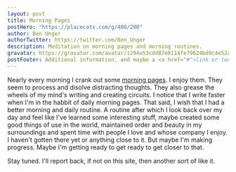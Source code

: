 ```yaml
---
layout: post
title: Morning Pages
postHero: "https://placecats.com/g/400/200"
author: Ben Unger
authorTwitter: https://twitter.com/Ben_Unger
description: Meditation on morning pages and morning routines.
gravatar: https://gravatar.com/avatar/1294e53cdd87e0114fe79624bd9c4e52a8ea65a1be0af89660dfe56ca8787630?s=150
postFooter: Additional information, and maybe a <a href="#">link or two</a>
---
```


Nearly every morning I crank out some [morning pages](https://www.theguardian.com/lifeandstyle/2014/oct/03/morning-pages-change-your-life-oliver-burkeman).  I enjoy them. They seem to process and disolve distracting thoughts.  They also grease the wheels of my mind's writing and creating circuits.  I notice that I write faster when I'm in the habbit of daily morning pages.  That said, I wish that I had a better morning and daily routine.  A routine after which I look back over my day and feel like I've learned some interesting stuff, maybe created some good things of use in the world, maintained order and beauty in my surroundings and spent time with people I love and whose company I enjoy.  I haven't gotten there yet or anything close to it.  But maybe I'm making progress.  Maybe I'm getting ready to get ready to get closer to that.  

Stay tuned.  I'll report back, if not on this site, then another sort of like it.